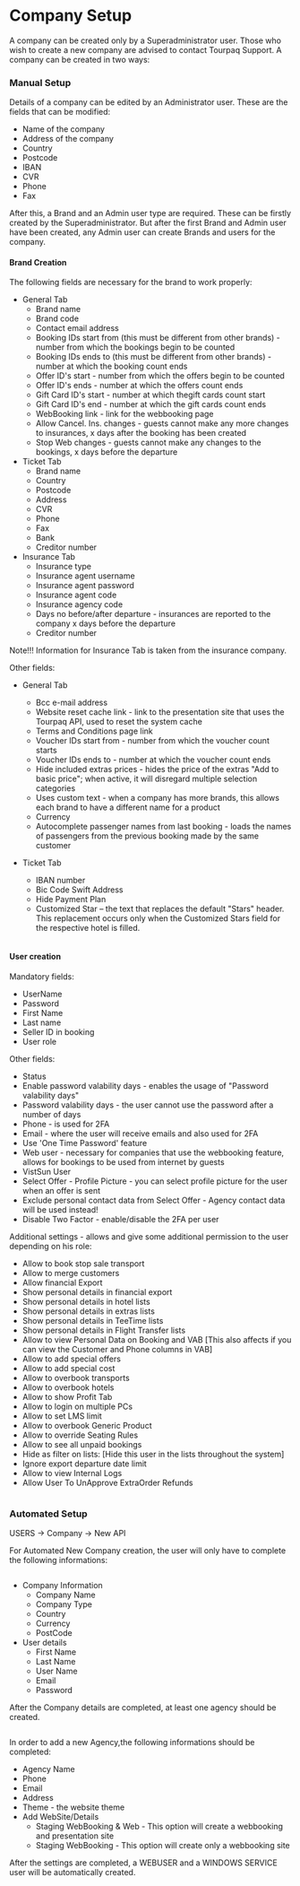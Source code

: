 # Company Setup

A company can be created only by a Superadministrator user. Those who wish to create a new company are advised to contact Tourpaq Support. A company can be created in two ways:

### Manual Setup <a href="#manual-setup" id="manual-setup"></a>

Details of a company can be edited by an Administrator user. These are the fields that can be modified:

* Name of the company
* Address of the company
* Country
* Postcode
* IBAN
* CVR
* Phone
* Fax

After this, a Brand and an Admin user type are required. These can be firstly created by the Superadministrator. But after the first Brand and Admin user have been created, any Admin user can create Brands and users for the company.

#### **Brand Creation**

The following fields are necessary for the brand to work properly:

* General Tab
  * Brand name
  * Brand code
  * Contact email address
  * Booking IDs start from (this must be different from other brands) - number from which the bookings begin to be counted
  * Booking IDs ends to (this must be different from other brands) - number at which the booking count ends
  * Offer ID's start - number from which the offers begin to be counted
  * Offer ID's ends - number at which the offers count ends
  * Gift Card ID's start - number at which thegift cards count start
  * Gift Card ID's end - number at which the gift cards count ends
  * WebBooking link - link for the webbooking page
  * Allow Cancel. Ins. changes - guests cannot make any more changes to insurances, x days after the booking has been created
  * Stop Web changes - guests cannot make any changes to the bookings, x days before the departure
* Ticket Tab
  * Brand name
  * Country
  * Postcode
  * Address
  * CVR
  * Phone
  * Fax
  * Bank
  * Creditor number
* Insurance Tab
  * Insurance type
  * Insurance agent username
  * Insurance agent password
  * Insurance agent code
  * Insurance agency code
  * Days no before/after departure - insurances are reported to the company x days before the departure
  * Creditor number

Note!!! Information for Insurance Tab is taken from the insurance company.

Other fields:

* General Tab
  * Bcc e-mail address
  * Website reset cache link - link to the presentation site that uses the Tourpaq API, used to reset the system cache
  * Terms and Conditions page link
  * Voucher IDs start from - number from which the voucher count starts
  * Voucher IDs ends to - number at which the voucher count ends
  * Hide included extras prices - hides the price of the extras "Add to basic price"; when active, it will disregard multiple selection categories
  * Uses custom text - when a company has more brands, this allows each brand to have a different name for a product
  * Currency
  * Autocomplete passenger names from last booking - loads the names of passengers from the previous booking made by the same customer
*   Ticket Tab

    * IBAN number
    * Bic Code Swift Address
    * Hide Payment Plan
    * Customized Star – the text that replaces the default "Stars" header. This replacement occurs only when the Customized Stars field for the respective hotel is filled.&#x20;

    <figure><img src=".gitbook/assets/customized-stars-header-122824a932809b8c5272a49b5b95b3cf.png" alt=""><figcaption></figcaption></figure>

#### **User creation**

Mandatory fields:

* UserName
* Password
* First Name
* Last name
* Seller ID in booking
* User role

Other fields:

* Status
* Enable password valability days - enables the usage of "Password valability days"
* Password valability days - the user cannot use the password after a number of days
* Phone - is used for 2FA
* Email - where the user will receive emails and also used for 2FA
* Use 'One Time Password' feature
* Web user - necessary for companies that use the webbooking feature, allows for bookings to be used from internet by guests
* VistSun User
* Select Offer - Profile Picture - you can select profile picture for the user when an offer is sent
* Exclude personal contact data from Select Offer - Agency contact data will be used instead!
* Disable Two Factor - enable/disable the 2FA per user

Additional settings - allows and give some additional permission to the user depending on his role:

* Allow to book stop sale transport
* Allow to merge customers
* Allow financial Export
* Show personal details in financial export
* Show personal details in hotel lists
* Show personal details in extras lists
* Show personal details in TeeTime lists
* Show personal details in Flight Transfer lists
* Allow to view Personal Data on Booking and VAB \[This also affects if you can view the Customer and Phone columns in VAB]
* Allow to add special offers
* Allow to add special cost
* Allow to overbook transports
* Allow to overbook hotels
* Allow to show Profit Tab
* Allow to login on multiple PCs
* Allow to set LMS limit
* Allow to overbook Generic Product
* Allow to override Seating Rules
* Allow to see all unpaid bookings
* Hide as filter on lists: \[Hide this user in the lists throughout the system]
* Ignore export departure date limit
* Allow to view Internal Logs
* Allow User To UnApprove ExtraOrder Refunds

<figure><img src=".gitbook/assets/image (28) (1) (1).png" alt=""><figcaption></figcaption></figure>

### Automated Setup <a href="#automated-setup" id="automated-setup"></a>

USERS -> Company -> New API

For Automated New Company creation, the user will only have to complete the following informations:

<figure><img src=".gitbook/assets/image (29) (1).png" alt=""><figcaption></figcaption></figure>

* Company Information
  * Company Name
  * Company Type
  * Country
  * Currency
  * PostCode
* User details
  * First Name
  * Last Name
  * User Name
  * Email
  * Password

After the Company details are completed, at least one agency should be created.

<figure><img src=".gitbook/assets/image (30) (1).png" alt=""><figcaption></figcaption></figure>

In order to add a new Agency,the following informations should be completed:

* Agency Name
* Phone
* Email
* Address
* Theme - the website theme
* Add WebSite/Details
  * Staging WebBooking & Web - This option will create a webbooking and presentation site
  * Staging WebBooking - This option will create only a webbooking site

After the settings are completed, a WEBUSER and a WINDOWS SERVICE user will be automatically created.
